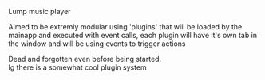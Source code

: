 Lump music player

Aimed to be extremly modular using 'plugins' that will be loaded by the mainapp and executed with event calls, each plugin will have it's own tab in the window and will be using events to trigger actions


Dead and forgotten even before being started.  
Ig there is a somewhat cool plugin system
